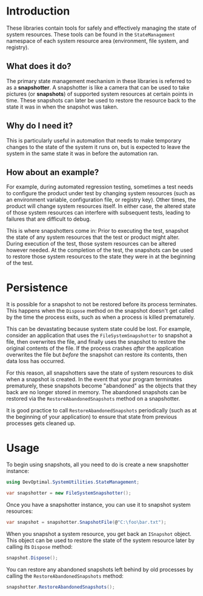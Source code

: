 # Introduction

These libraries contain tools for safely and effectively managing the state of system resources. These tools can be found in the `StateManagement` namespace of each system resource area (environment, file system, and registry).

## What does it do?

The primary state management mechanism in these libraries is referred to as a __snapshotter__. A snapshotter is like a camera that can be used to take pictures (or __snapshots__) of supported system resources at certain points in time. These snapshots can later be used to restore the resource back to the state it was in when the snapshot was taken.

## Why do I need it?

This is particularly useful in automation that needs to make temporary changes to the state of the system it runs on, but is expected to leave the system in the same state it was in before the automation ran.

## How about an example?

For example, during automated regression testing, sometimes a test needs to configure the product under test by changing system resources (such as an environment variable, configuration file, or registry key). Other times, the product will change system resources itself. In either case, the altered state of those system resources can interfere with subsequent tests, leading to failures that are difficult to debug.

This is where snapshotters come in: Prior to executing the test, snapshot the state of any system resources that the test or product might alter. During execution of the test, those system resources can be altered however needed. At the completion of the test, the snapshots can be used to restore those system resources to the state they were in at the beginning of the test.

# Persistence

It is possible for a snapshot to not be restored before its process terminates. This happens when the `Dispose` method on the snapshot doesn't get called by the time the process exits, such as when a process is killed prematurely.

This can be devastating because system state could be lost. For example, consider an application that uses the `FileSystemSnapshotter` to snapshot a file, then overwrites the file, and finally uses the snapshot to restore the original contents of the file. If the process crashes _after_ the application overwrites the file but _before_ the snapshot can restore its contents, then data loss has occurred.

For this reason, all snapshotters save the state of system resources to disk when a snapshot is created. In the event that your program terminates prematurely, these snapshots become "abandoned" as the objects that they back are no longer stored in memory. The abandoned snapshots can be restored via the `RestoreAbandonedSnapshots` method on a snapshotter.

It is good practice to call `RestoreAbandonedSnapshots` periodically (such as at the beginning of your application) to ensure that state from previous processes gets cleaned up.

# Usage

To begin using snapshots, all you need to do is create a new snapshotter instance:
```csharp
using DevOptimal.SystemUtilities.StateManagement;

var snapshotter = new FileSystemSnapshotter();
```

Once you have a snapshotter instance, you can use it to snapshot system resources:
```csharp
var snapshot = snapshotter.SnapshotFile(@"C:\foo\bar.txt");
```

When you snapshot a system resource, you get back an `ISnapshot` object. This object can be used to restore the state of the system resource later by calling its `Dispose` method:
```csharp
snapshot.Dispose();
```

You can restore any abandoned snapshots left behind by old processes by calling the `RestoreAbandonedSnapshots` method:
```csharp
snapshotter.RestoreAbandonedSnapshots();
```